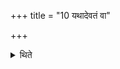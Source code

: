 +++
title = "10 यथादेवतं वा"

+++

<details><summary>थिते</summary>

10. Or (the formulae should be modified) in accordance with the deities.  
</details>
